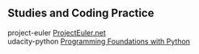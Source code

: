 ## Studies and Coding Practice

project-euler [ProjectEuler.net](https://projecteuler.net)<br>
udacity-python [Programming Foundations with Python](https://www.udacity.com/course/programming-foundations-with-python--ud036)
